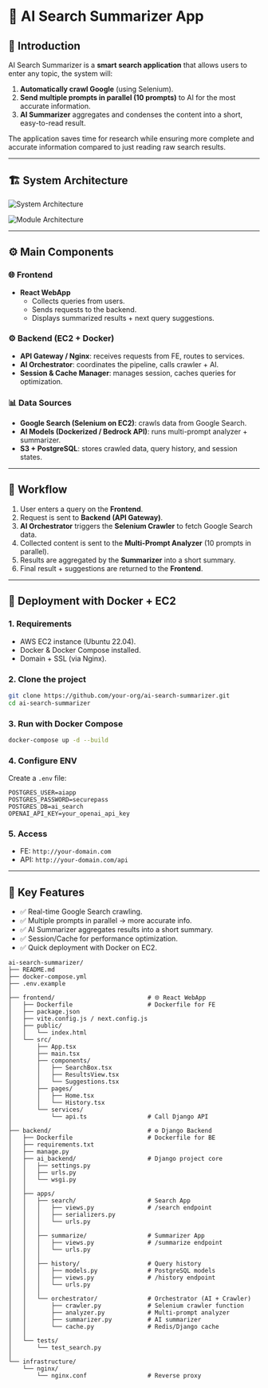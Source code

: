 # 📖 AI Search Summarizer App

## 🚀 Introduction
AI Search Summarizer is a **smart search application** that allows users to enter any topic, the system will:  
1. **Automatically crawl Google** (using Selenium).  
2. **Send multiple prompts in parallel (10 prompts)** to AI for the most accurate information.  
3. **AI Summarizer** aggregates and condenses the content into a short, easy-to-read result.  

The application saves time for research while ensuring more complete and accurate information compared to just reading raw search results.  

---

## 🏗 System Architecture

![System Architecture](./system-chart.png)

![Module Architecture](./flow-chart.png)

---

## ⚙️ Main Components

### 🌐 Frontend
- **React WebApp**
  - Collects queries from users.  
  - Sends requests to the backend.  
  - Displays summarized results + next query suggestions.  

### ⚙️ Backend (EC2 + Docker)
- **API Gateway / Nginx**: receives requests from FE, routes to services.  
- **AI Orchestrator**: coordinates the pipeline, calls crawler + AI.  
- **Session & Cache Manager**: manages session, caches queries for optimization.  

### 📊 Data Sources
- **Google Search (Selenium on EC2)**: crawls data from Google Search.  
- **AI Models (Dockerized / Bedrock API)**: runs multi-prompt analyzer + summarizer.  
- **S3 + PostgreSQL**: stores crawled data, query history, and session states.  

---

## 🔄 Workflow
1. User enters a query on the **Frontend**.  
2. Request is sent to **Backend (API Gateway)**.  
3. **AI Orchestrator** triggers the **Selenium Crawler** to fetch Google Search data.  
4. Collected content is sent to the **Multi-Prompt Analyzer** (10 prompts in parallel).  
5. Results are aggregated by the **Summarizer** into a short summary.  
6. Final result + suggestions are returned to the **Frontend**.  

---

## 🐳 Deployment with Docker + EC2

### 1. Requirements
- AWS EC2 instance (Ubuntu 22.04).  
- Docker & Docker Compose installed.  
- Domain + SSL (via Nginx).  

### 2. Clone the project
```bash
git clone https://github.com/your-org/ai-search-summarizer.git
cd ai-search-summarizer
```

### 3. Run with Docker Compose
```bash
docker-compose up -d --build
```

### 4. Configure ENV
Create a `.env` file:
```env
POSTGRES_USER=aiapp
POSTGRES_PASSWORD=securepass
POSTGRES_DB=ai_search
OPENAI_API_KEY=your_openai_api_key
```

### 5. Access
- FE: `http://your-domain.com`  
- API: `http://your-domain.com/api`  

---

## 🌟 Key Features
- ✅ Real-time Google Search crawling.  
- ✅ Multiple prompts in parallel → more accurate info.  
- ✅ AI Summarizer aggregates results into a short summary.  
- ✅ Session/Cache for performance optimization.  
- ✅ Quick deployment with Docker on EC2.  

```
ai-search-summarizer/
├── README.md
├── docker-compose.yml
├── .env.example
│
├── frontend/                          # 🌐 React WebApp
│   ├── Dockerfile                     # Dockerfile for FE
│   ├── package.json
│   ├── vite.config.js / next.config.js
│   ├── public/
│   │   └── index.html
│   └── src/
│       ├── App.tsx
│       ├── main.tsx
│       ├── components/
│       │   ├── SearchBox.tsx
│       │   ├── ResultsView.tsx
│       │   └── Suggestions.tsx
│       ├── pages/
│       │   ├── Home.tsx
│       │   └── History.tsx
│       └── services/
│           └── api.ts                 # Call Django API
│
├── backend/                           # ⚙️ Django Backend
│   ├── Dockerfile                     # Dockerfile for BE
│   ├── requirements.txt
│   ├── manage.py
│   ├── ai_backend/                    # Django project core
│   │   ├── settings.py
│   │   ├── urls.py
│   │   └── wsgi.py
│   │
│   ├── apps/
│   │   ├── search/                    # Search App
│   │   │   ├── views.py               # /search endpoint
│   │   │   ├── serializers.py
│   │   │   └── urls.py
│   │   │
│   │   ├── summarize/                 # Summarizer App
│   │   │   ├── views.py               # /summarize endpoint
│   │   │   └── urls.py
│   │   │
│   │   ├── history/                   # Query history
│   │   │   ├── models.py              # PostgreSQL models
│   │   │   ├── views.py               # /history endpoint
│   │   │   └── urls.py
│   │   │
│   │   └── orchestrator/              # Orchestrator (AI + Crawler)
│   │       ├── crawler.py             # Selenium crawler function
│   │       ├── analyzer.py            # Multi-prompt analyzer
│   │       ├── summarizer.py          # AI summarizer
│   │       └── cache.py               # Redis/Django cache
│   │
│   └── tests/
│       └── test_search.py
│
└── infrastructure/
    └── nginx/
        └── nginx.conf                 # Reverse proxy
```
